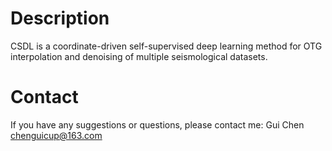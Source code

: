 # Description
CSDL is a coordinate-driven self-supervised deep learning method for OTG interpolation and denoising of multiple seismological datasets.

# Contact
If you have any suggestions or questions, please contact me:
Gui Chen 
chenguicup@163.com
